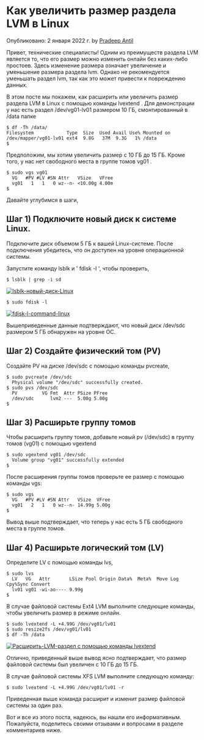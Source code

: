 # Как увеличить размер раздела LVM в Linux

Опубликовано: 2 января 2022 г. by [Pradeep Antil](https://www.linuxbuzz.com/author/pradeep/ "Просмотреть все сообщения Прадипа Антила")

Привет, технические специалисты! Одним из преимуществ раздела LVM является то, что его размер можно изменить онлайн без каких-либо простоев. Здесь изменение размера означает увеличение и уменьшение размера раздела lvm. Однако не рекомендуется уменьшать раздел lvm, так как это может привести к повреждению данных.

В этом посте мы покажем, как расширить или увеличить размер раздела LVM в Linux с помощью команды lvextend . Для демонстрации у нас есть раздел /dev/vg01-lv01 размером 10 ГБ, смонтированный в /data папке



```
$ df -Th /data/
Filesystem            Type  Size  Used Avail Use% Mounted on
/dev/mapper/vg01-lv01 ext4  9.8G   37M  9.3G   1% /data
$
```

Предположим, мы хотим увеличить размер с 10 ГБ до 15 ГБ. Кроме того, у нас нет свободного места в группе томов vg01 .

```
$ sudo vgs vg01
  VG   #PV #LV #SN Attr   VSize   VFree
  vg01   1   1   0 wz--n- <10.00g 4.00m
$
```

Давайте углубимся в шаги,

## Шаг 1) Подключите новый диск к системе Linux.

Подключите диск объемом 5 ГБ к вашей Linux-системе. После подключения убедитесь, что он доступен на уровне операционной системы.

Запустите команду lsblk и ' fdisk -l ', чтобы проверить,

```
$ lsblk | grep -i sd
```

[![lsblk-новый-диск-Linux](https://www.linuxbuzz.com/wp-content/uploads/2022/01/lsblk-new-disk-linux.png "lsblk новый диск")](https://www.linuxbuzz.com/wp-content/uploads/2022/01/lsblk-new-disk-linux.png)

```
$ sudo fdisk -l
```

[![fdisk-l-command-linux](https://www.linuxbuzz.com/wp-content/uploads/2022/01/fdisk-l-command-linux-1024x602.png "Команда fdisk l в Linux")](https://www.linuxbuzz.com/wp-content/uploads/2022/01/fdisk-l-command-linux.png)

Вышеприведенные данные подтверждают, что новый диск /dev/sdc размером 5 ГБ обнаружен на уровне ОС.

## Шаг 2) Создайте физический том (PV)

Создайте PV на диске /dev/sdc с помощью команды pvcreate,

```
$ sudo pvcreate /dev/sdc
  Physical volume "/dev/sdc" successfully created.
$ sudo pvs /dev/sdc
  PV         VG Fmt  Attr PSize PFree
  /dev/sdc      lvm2 ---  5.00g 5.00g
$
```

## Шаг 3) Расширьте группу томов

Чтобы расширить группу томов, добавьте новый pv (/dev/sdc) в группу томов (vg01) с помощью vgextend

```
$ sudo vgextend vg01 /dev/sdc
  Volume group "vg01" successfully extended
$
```

После расширения группы томов проверьте ее размер с помощью команды vgs:

```
$ sudo vgs
  VG   #PV #LV #SN Attr   VSize  VFree
  vg01   2   1   0 wz--n- 14.99g 5.00g
$
```

Вывод выше подтверждает, что теперь у нас есть 5 ГБ свободного места в группе томов.

## Шаг 4) Расширьте логический том (LV)

Определите LV с помощью команды lvs,

```
$ sudo lvs
  LV   VG   Attr       LSize Pool Origin Data%  Meta%  Move Log Cpy%Sync Convert
  lv01 vg01 -wi-ao---- 9.99g
$
```

В случае файловой системы Ext4 LVM выполните следующие команды, чтобы увеличить размер в режиме онлайн.

```
$ sudo lvextend -L +4.99G /dev/vg01/lv01
$ sudo resize2fs /dev/vg01/lv01
$ df -Th /data
```

[![Расширить-LVM-раздел с помощью команды lvextend](https://www.linuxbuzz.com/wp-content/uploads/2022/01/Extend-LVM-Partition-with-lvextend-command-1024x277.png "Расширьте раздел LVM с помощью команды lvextend")](https://www.linuxbuzz.com/wp-content/uploads/2022/01/Extend-LVM-Partition-with-lvextend-command.png)

Отлично, приведенный выше вывод ясно подтверждает, что размер файловой системы был увеличен с 10 ГБ до 15 ГБ.

В случае файловой системы XFS LVM выполните следующую команду:

```
$ sudo lvextend -L +4.99G /dev/vg01/lv01 -r
```

Приведенная выше команда расширит и изменит размер файловой системы за один раз.

Вот и все из этого поста, надеюсь, вы нашли его информативным. Пожалуйста, поделитесь своими отзывами и вопросами в разделе комментариев ниже.